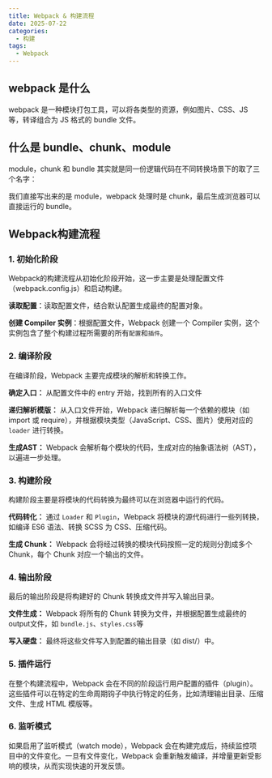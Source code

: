 ```yaml
---
title: Webpack & 构建流程
date: 2025-07-22
categories:
  - 构建
tags:
  - Webpack
---
```


## webpack 是什么

webpack 是一种模块打包工具，可以将各类型的资源，例如图片、CSS、JS 等，转译组合为 JS 格式的 bundle 文件。

## 什么是 bundle、chunk、module

module，chunk 和 bundle 其实就是同一份逻辑代码在不同转换场景下的取了三个名字：

我们直接写出来的是 module，webpack 处理时是 chunk，最后生成浏览器可以直接运行的 bundle。

## Webpack构建流程

### 1. 初始化阶段

Webpack的构建流程从初始化阶段开始，这一步主要是处理配置文件（webpack.config.js）和启动构建。

**读取配置**：读取配置文件，结合默认配置生成最终的配置对象。

**创建 Compiler 实例**：根据配置文件，Webpack 创建一个 Compiler 实例，这个实例包含了整个构建过程所需要的所有`配置`和`插件`。

### 2. 编译阶段

在编译阶段，Webpack 主要完成模块的解析和转换工作。

**确定入口：** 从配置文件中的 entry 开始，找到所有的入口文件

**递归解析模版：** 从入口文件开始，Webpack 递归解析每一个依赖的模块（如import 或 require），并根据模块类型（JavaScript、CSS、图片）使用对应的 `loader` 进行转换。

**生成AST：** Webpack 会解析每个模块的代码，生成对应的抽象语法树（AST），以遍进一步处理。

### 3. 构建阶段

构建阶段主要是将模块的代码转换为最终可以在浏览器中运行的代码。

**代码转化：** 通过 `Loader` 和 `Plugin`，Webpack 将模块的源代码进行一些列转换，如编译 ES6 语法、转换 SCSS 为 CSS、压缩代码。

**生成 Chunk：** Webpack 会将经过转换的模块代码按照一定的规则分割成多个 Chunk，每个 Chunk 对应一个输出的文件。


### 4. 输出阶段

最后的输出阶段是将构建好的 Chunk 转换成文件并写入输出目录。

**文件生成：** Webpack 将所有的 Chunk 转换为文件，并根据配置生成最终的output文件，如 `bundle.js`、`styles.css`等

**写入硬盘：** 最终将这些文件写入到配置的输出目录（如 dist/）中。

### 5. 插件运行

在整个构建流程中，Webpack 会在不同的阶段运行用户配置的插件（plugin）。这些插件可以在特定的生命周期钩子中执行特定的任务，比如清理输出目录、压缩文件、生成 HTML 模版等。

### 6. 监听模式

如果启用了监听模式（watch mode），Webpack 会在构建完成后，持续监控项目中的文件变化。一旦有文件变化，Webpack 会重新触发编译，并增量更新受影响的模块，从而实现快速的开发反馈。
